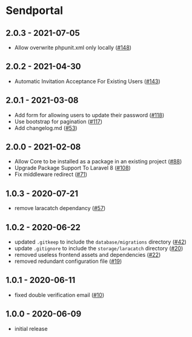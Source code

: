# Sendportal

## 2.0.3 - 2021-07-05
- Allow overwrite phpunit.xml only locally ([#148](https://github.com/mettle/sendportal/pull/148))

## 2.0.2 - 2021-04-30
- Automatic Invitation Acceptance For Existing Users ([#143](https://github.com/mettle/sendportal/pull/143))

## 2.0.1 - 2021-03-08
- Add form for allowing users to update their password ([#118](https://github.com/mettle/sendportal/pull/118))
- Use bootstrap for pagination ([#117](https://github.com/mettle/sendportal/pull/117))
- Add changelog.md ([#53](https://github.com/mettle/sendportal/pull/53))

## 2.0.0 - 2021-02-08
- Allow Core to be installed as a package in an existing project ([#88](https://github.com/mettle/sendportal/pull/88))
- Upgrade Package Support To Laravel 8 ([#108](https://github.com/mettle/sendportal/pull/108))
- Fix middleware redirect ([#71](https://github.com/mettle/sendportal/pull/71))

## 1.0.3 - 2020-07-21
- remove laracatch dependancy ([#57](https://github.com/mettle/sendportal/pull/57))

## 1.0.2 - 2020-06-22
- updated `.gitkeep` to include the `database/migrations` directory ([#42](https://github.com/mettle/sendportal/pull/42))
- update `.gitignore` to include the `storage/laracatch` directory ([#20](https://github.com/mettle/sendportal/pull/20))
- removed useless frontend assets and dependencies ([#22](https://github.com/mettle/sendportal/pull/22))
- removed redundant configuration file ([#19](https://github.com/mettle/sendportal/pull/19))

## 1.0.1 - 2020-06-11
- fixed double verification email ([#10](https://github.com/mettle/sendportal/pull/10))

## 1.0.0 - 2020-06-09
- initial release
